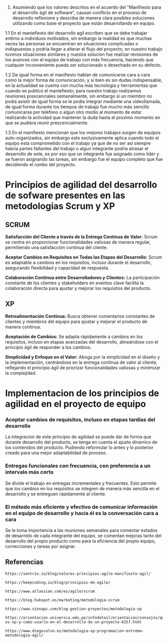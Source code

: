 1. Asumiendo que los valores descritos en el acuerdo del "Manifiesto para el desarrollo ágil de software", causan conflicto en el proceso de desarrollo reflexione y describa de manera clara posibles soluciones utilizando como base el proyecto que están desarrollando en equipo.

1.1 En el maniefiesto del desarrollo agil escriben que se debe trabajar entirno a individuos motivados, sin embargo la realidad es que muchas veces las personas se encuentran en situaciones complicadas o indispuestas y podría llegar a alterar el flujo del proyecto, en nuestro trabajo tuvimos situaciones similares y nuestra solucion fue realizar revisiones de los avances con el equipo de trabajo con más frecuencia, haciendo que cualquier inconveniente pueda ser solucionado o desechado en su defecto. 

1.2 De igual forma en el manifiesto hablan de comunicarse cara a cara como la mejor forma de comunicación, y si bien es sin dudas indispensable, en la actualidad se cuenta con mucha más tecnología y herramientas que cuando se publicó el maniefiesto; para nuestro trabajo realizamos reuniones prescenciales semanalmente, sin embargo si un miembro no podía asistir de igual forma se le podía integrar mediante una videollamada, de igual forma durante los tiempos de trabajo fue mucho más sencillo comunicarse por teléfono o algun otro medio al momento de estar realizando la actividad que mantener la duda hasta el proximo momento en que se pudiera reunir prescencialmente. 

1.3 En el manifiesto mencionan que los mejores trabajos surgen de equipos auto-organizados, sin embargo esto exclusivamente aplica cuando todo el equipo esta comprometido con el trabajo ya que de no ser así siempre habría partes faltantes del trabajo o algun integrante podría atrasar el desarrollo de este, es por eso que un integrante fue asignado como líder y se fueron asignando las tareas, sin embargo fue el equipo completo que fue decidiendo el rumbo del proyecto.


# Principios de agilidad del desarrollo de sofware presentes en las metodologias Scrum y XP

## SCRUM

**Satisfacción del Cliente a través de la Entrega Continua de Valor:**
    Scrum se centra en proporcionar funcionalidades valiosas de manera regular, permitiendo una satisfacción continua del cliente.

**Aceptar Cambios en Requisitos en Todas las Etapas del Desarrollo:**
    Scrum es adaptable a cambios en los requisitos, incluso durante el desarrollo, asegurando flexibilidad y capacidad de respuesta.

**Colaboración Continua entre Desarrolladores y Clientes:**
    La participación constante de los clientes y stakeholders en eventos clave facilita la colaboración directa para ajustar y mejorar los requisitos del producto.

## XP

**Retroalimentación Continua:**
    Busca obtener comentarios constantes de clientes y miembros del equipo para ajustar y mejorar el producto de manera continua.

**Aceptación de Cambios:**
    Se adapta rápidamente a cambios en los requisitos, incluso en etapas avanzadas del desarrollo, alineándose con el principio ágil de responder a los cambios.

**Simplicidad y Enfoque en el Valor:**
    Aboga por la simplicidad en el diseño y la implementación, centrándose en la entrega continua de valor al cliente, reflejando el principio ágil de priorizar funcionalidades valiosas y minimizar la complejidad.

# Implementacion de los principios de agilidad en el proyecto de equipo

### Aceptar cambios de requisitos, incluso en etapas tardías del desarrollo

 La integracion de este principio de agilidad se puede dar de forma que durante desarrollo del producto, se tenga en cuenta el ajuste dinamico de los contenidos del producto. Pudiendo reformular lo antes y lo posterior creado para una mejor adaptabilidad de proceso. 

### Entregas funcionales con frecuencia, con preferencia a un intervalo más corto

 Se divide el trabajo en entregas incrementales y frecuentes. Esto permite que los cambios en los requisitos se integren de manera más sencilla en el desarrollo y se entreguen rápidamente al cliente.

### El método más eficiente y efectivo de comunicar información en el equipo de desarrollo y hacia él es la conversación cara a cara

 Se le toma importancia a las reuniones semanales para comentar estados de desarrollo de cada integrante del equipo, se comentan mejoras tanto del desarrollo del propio producto como para la eficiencia del propio equipo, correcciones y tareas por asignar. 

## Referencias 

    https://sentrio.io/blog/valores-principios-agile-manifiesto-agil/

    https://keepcoding.io/blog/principios-de-agile/

    https://www.atlassian.com/es/agile/scrum

    https://blog.hubspot.es/marketing/metodologia-scrum

    https://www.sinnaps.com/blog-gestion-proyectos/metodologia-xp

    https://orientacion.universia.edu.pe/infodetail/orientacion/consejos/que-es-xp-y-como-usarlo-en-el-desarrollo-de-un-proyecto-6157.html

    https://www.diegocalvo.es/metodologia-xp-programacion-extrema-metodologia-agil/

